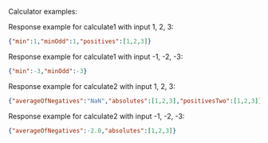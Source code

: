 Calculator examples:

Response example for calculate1 with input 1, 2, 3:
```json
{"min":1,"minOdd":1,"positives":[1,2,3]}
```

Response example for calculate1 with input -1, -2, -3:
```json
{"min":-3,"minOdd":-3}
```

Response example for calculate2 with input 1, 2, 3:
```json
{"averageOfNegatives":"NaN","absolutes":[1,2,3],"positivesTwo":[1,2,3]}
```

Response example for calculate2 with input -1, -2, -3:
```json
{"averageOfNegatives":-2.0,"absolutes":[1,2,3]}
```